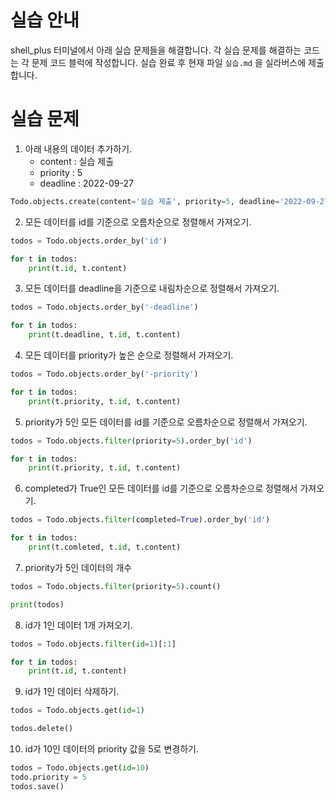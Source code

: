 # 실습 안내

shell_plus 터미널에서 아래 실습 문제들을 해결합니다.
각 실습 문제를 해결하는 코드는 각 문제 코드 블럭에 작성합니다.
실습 완료 후 현재 파일 `실습.md` 을 실라버스에 제출합니다.

# 실습 문제

1. 아래 내용의 데이터 추가하기.
   - content : 실습 제출
   - priority : 5
   - deadline : 2022-09-27

```py
Todo.objects.create(content='실습 제출', priority=5, deadline='2022-09-27')
```

2. 모든 데이터를 id를 기준으로 오름차순으로 정렬해서 가져오기.

```py
todos = Todo.objects.order_by('id')

for t in todos:
    print(t.id, t.content)
```

3. 모든 데이터를 deadline을 기준으로 내림차순으로 정렬해서 가져오기.

```py
todos = Todo.objects.order_by('-deadline')

for t in todos:
    print(t.deadline, t.id, t.content)
```

4. 모든 데이터를 priority가 높은 순으로 정렬해서 가져오기.

```py
todos = Todo.objects.order_by('-priority')

for t in todos:
    print(t.priority, t.id, t.content)
```

5. priority가 5인 모든 데이터를 id를 기준으로 오름차순으로 정렬해서 가져오기.

```py
todos = Todo.objects.filter(priority=5).order_by('id')

for t in todos:
    print(t.priority, t.id, t.content)
```

6. completed가 True인 모든 데이터를 id를 기준으로 오름차순으로 정렬해서 가져오기.

```py
todos = Todo.objects.filter(completed=True).order_by('id')

for t in todos:
    print(t.comleted, t.id, t.content)
```

7. priority가 5인 데이터의 개수

```py
todos = Todo.objects.filter(priority=5).count()

print(todos)
```

8. id가 1인 데이터 1개 가져오기.

```py
todos = Todo.objects.filter(id=1)[:1]

for t in todos:
    print(t.id, t.content)
```

9. id가 1인 데이터 삭제하기.

```py
todos = Todo.objects.get(id=1)

todos.delete()
```

10. id가 10인 데이터의 priority 값을 5로 변경하기.

```py
todos = Todo.objects.get(id=10)
todo.priority = 5
todos.save()
```
